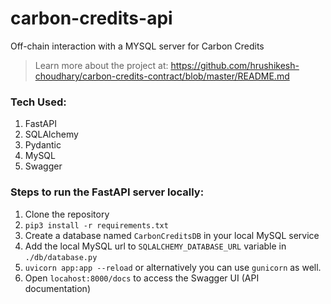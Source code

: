 # carbon-credits-api
Off-chain interaction with a MYSQL server for Carbon Credits

> Learn more about the project at: https://github.com/hrushikesh-choudhary/carbon-credits-contract/blob/master/README.md

### Tech Used:
1. FastAPI
2. SQLAlchemy
3. Pydantic
4. MySQL
5. Swagger


### Steps to run the FastAPI server locally:
1. Clone the repository
2. `pip3 install -r requirements.txt`
3. Create a database named `CarbonCreditsDB` in your local MySQL service
4. Add the local MySQL url to `SQLALCHEMY_DATABASE_URL` variable in `./db/database.py`
5. `uvicorn app:app --reload` or alternatively you can use `gunicorn` as well.
6. Open `locahost:8000/docs` to access the Swagger UI (API documentation)

